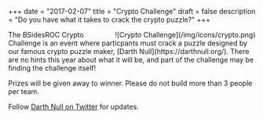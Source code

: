 +++
date = "2017-02-07"
title = "Crypto Challenge"
draft = false
description = "Do you have what it takes to crack the crypto puzzle?"
+++

<div style="float: right">
![Crypto Challenge](/img/icons/crypto.png)
</div>
The BSidesROC Crypto Challenge is an event where particpants must crack a puzzle designed by our famous crypto puzzle maker, [Darth Null](https://darthnull.org/). There are no hints this year about what it will be, and part of the challenge may be finding the challenge itself! 

Prizes will be given away to winner. Please do not build more than 3 people per team. 

Follow [Darth Null on Twitter](https://twitter.com/DarthNull) for updates. 

